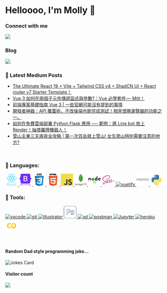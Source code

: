 # Helloooo, I'm Molly 👋



### Connect with me

<div > 

    
  <a href="mailto:momolly1024@gmail.com">
      <img src="https://img.shields.io/badge/-mail-red?style=for-the-badge&logo=gmail&logoColor=white"/>
  </a>

<!--   <a href="https://reurl.cc/ogLrDl" target="_blank">
      <img src="https://img.shields.io/badge/-resume-green?style=for-the-badge&logo=gitlab&logoColor=white"/>
  </a> -->
  
<!--    <a href="https://momolly1024.github.io/momolly1024/" target="_blank">
      <img src="https://img.shields.io/badge/My%20Website-blue?style=for-the-badge"/>
  </a> -->

</div>

### Blog
 
  <a href="https://molly1024.medium.com/" target="_blank">
      <img src="https://img.shields.io/badge/medium-%2312100E.svg?&style=for-the-badge&logo=medium&logoColor=white" />
  </a>

<br>


<div> 
 <h3 >📝 Latest Medium Posts</h3>

<!-- BLOG-POST-LIST:START -->
- [The Ultimate React 19 + Vite + Tailwind CSS v4 + ShadCN UI + React router v7 Starter Template！](https://molly1024.medium.com/the-ultimate-react-19-vite-tailwind-css-v4-shadcn-ui-react-router-v7-starter-template-22227ca6077e?source=rss-a56684c76423------2)
- [Vue 3 如何在兩個子元件傳遞函式與參數?｜Vue 必學套件 —   Mitt！](https://molly1024.medium.com/vue-3-%E5%A6%82%E4%BD%95%E5%9C%A8%E5%85%A9%E5%80%8B%E5%AD%90%E5%85%83%E4%BB%B6%E5%82%B3%E9%81%9E%E5%87%BD%E5%BC%8F%E8%88%87%E5%8F%83%E6%95%B8-vue-%E5%BF%85%E5%AD%B8%E5%A5%97%E4%BB%B6-mitt-b174c966fdb1?source=rss-a56684c76423------2)
- [前端專案基礎指南 Vue 3 | 一些官網可能沒有提到的事情](https://molly1024.medium.com/%E5%89%8D%E7%AB%AF%E5%B0%88%E6%A1%88%E5%9F%BA%E7%A4%8E%E6%8C%87%E5%8D%97-vue-3-%E4%B8%80%E4%BA%9B%E5%AE%98%E7%B6%B2%E5%8F%AF%E8%83%BD%E6%B2%92%E6%9C%89%E6%8F%90%E5%88%B0%E7%9A%84%E4%BA%8B%E6%83%85-4f6708140c44?source=rss-a56684c76423------2)
- [開發者神器｜API 覆蓋術，不改後端也能完成測試！相見恨晚瀏覽器的功能之一。](https://molly1024.medium.com/%E9%96%8B%E7%99%BC%E8%80%85%E7%A5%9E%E5%99%A8-api-%E8%A6%86%E8%93%8B%E8%A1%93-%E4%B8%8D%E6%94%B9%E5%BE%8C%E7%AB%AF%E4%B9%9F%E8%83%BD%E5%AE%8C%E6%88%90%E6%B8%AC%E8%A9%A6-%E7%9B%B8%E8%A6%8B%E6%81%A8%E6%99%9A%E7%80%8F%E8%A6%BD%E5%99%A8%E7%9A%84%E5%8A%9F%E8%83%BD%E4%B9%8B%E4%B8%80-4b7739b14b45?source=rss-a56684c76423------2)
- [如何在免費雲端部署 Python Flask 應用 ── 範例：將 Line bot 放上 Render！抽塔羅牌機器人！](https://molly1024.medium.com/%E5%A6%82%E4%BD%95%E5%9C%A8%E5%85%8D%E8%B2%BB%E9%9B%B2%E7%AB%AF%E9%83%A8%E7%BD%B2-python-flask-%E6%87%89%E7%94%A8-%E7%AF%84%E4%BE%8B-%E5%B0%87-line-bot-%E6%94%BE%E4%B8%8A-render-%E6%8A%BD%E5%A1%94%E7%BE%85%E7%89%8C%E6%A9%9F%E5%99%A8%E4%BA%BA-fa653891b656?source=rss-a56684c76423------2)
- [雪山主東三天兩夜全攻略 | 第一次百岳就上雪山! 女生爬山特別需要注意的地方?](https://molly1024.medium.com/%E9%9B%AA%E5%B1%B1%E4%B8%BB%E6%9D%B1%E4%B8%89%E5%A4%A9%E5%85%A9%E5%A4%9C%E5%85%A8%E6%94%BB%E7%95%A5-%E7%AC%AC%E4%B8%80%E6%AC%A1%E7%99%BE%E5%B2%B3%E5%B0%B1%E4%B8%8A%E9%9B%AA%E5%B1%B1-%E5%A5%B3%E7%94%9F%E7%88%AC%E5%B1%B1%E7%89%B9%E5%88%A5%E9%9C%80%E8%A6%81%E6%B3%A8%E6%84%8F%E7%9A%84%E5%9C%B0%E6%96%B9-c85fcd9b8ed5?source=rss-a56684c76423------2)
<!-- BLOG-POST-LIST:END -->


 

</div>
<br>
<div >

  <h3 >🔧 Languages:</h3>
  <p > 
    <a href="https://reactjs.org/" target="_blank"> 
      <img src="https://raw.githubusercontent.com/devicons/devicon/master/icons/react/react-original-wordmark.svg" alt="react" width="40" height="40"/> </a> 
    <a href="https://getbootstrap.com" target="_blank"> 
      <img src="https://raw.githubusercontent.com/devicons/devicon/master/icons/bootstrap/bootstrap-plain-wordmark.svg" alt="bootstrap" width="40" height="40"/> </a> 
    <a href="https://www.w3schools.com/css/" target="_blank"> 
      <img src="https://raw.githubusercontent.com/devicons/devicon/master/icons/css3/css3-original-wordmark.svg" alt="css3" width="40" height="40"/> </a>
    <a href="https://www.w3.org/html/" target="_blank"> 
      <img src="https://raw.githubusercontent.com/devicons/devicon/master/icons/html5/html5-original-wordmark.svg" alt="html5" width="40" height="40"/> </a>
    <a href="https://developer.mozilla.org/en-US/docs/Web/JavaScript" target="_blank"> 
      <img src="https://raw.githubusercontent.com/devicons/devicon/master/icons/javascript/javascript-original.svg" alt="javascript" width="40" height="40"/> </a> 
    <a href="https://www.mongodb.com/" target="_blank"> 
      <img src="https://raw.githubusercontent.com/devicons/devicon/master/icons/mongodb/mongodb-original-wordmark.svg" alt="mongodb" width="40" height="40"/> </a> 
    <a href="https://nodejs.org" target="_blank"> 
      <img src="https://raw.githubusercontent.com/devicons/devicon/master/icons/nodejs/nodejs-original-wordmark.svg" alt="nodejs" width="40" height="40"/> </a>
    <a href="https://sass-lang.com" target="_blank"> 
      <img src="https://raw.githubusercontent.com/devicons/devicon/master/icons/sass/sass-original.svg" alt="sass" width="40" height="40"/> </a> 
    <a href="https://vuetifyjs.com/en/" target="_blank"> 
      <img src="https://bestofjs.org/logos/vuetify.svg" alt="vuetify" width="40" height="40"/> </a> 
    <a href="https://expressjs.com" target="_blank"> 
      <img src="https://raw.githubusercontent.com/devicons/devicon/master/icons/express/express-original-wordmark.svg" 
      alt="express" width="40" height="40"/> </a> 
    <a href="https://www.python.org" target="_blank"> 
      <img src="https://raw.githubusercontent.com/devicons/devicon/master/icons/python/python-original.svg" alt="python" width="40" height="40"/> </a>    
  </p>
 
  <h3 >🧰 Tools:</h3>
    <p > 
    <a href="https://code.visualstudio.com/" target="_blank"> 
      <img src="https://upload.wikimedia.org/wikipedia/commons/9/9a/Visual_Studio_Code_1.35_icon.svg" alt="vscode" width="40" height="40"/> </a>
       <a href="https://git-scm.com/" target="_blank"> 
      <img src="https://www.vectorlogo.zone/logos/git-scm/git-scm-icon.svg" alt="git" width="40" height="40"/> </a> 
      <a href="https://www.adobe.com/in/products/illustrator.html" target="_blank">   
      <img src="https://www.vectorlogo.zone/logos/adobe_illustrator/adobe_illustrator-icon.svg" alt="illustrator" width="40" height="40"/> </a>
       <a href="https://www.photoshop.com/en" target="_blank"> 
      <img src="https://raw.githubusercontent.com/devicons/devicon/master/icons/photoshop/photoshop-line.svg" alt="photoshop" width="40" height="40"/> </a>
      <a href="https://www.adobe.com/products/xd.html" target="_blank"> 
      <img src="https://cdn.worldvectorlogo.com/logos/adobe-xd.svg" alt="xd" width="40" height="40"/> </a>
      <a href="https://postman.com" target="_blank"> 
      <img src="https://www.vectorlogo.zone/logos/getpostman/getpostman-icon.svg" alt="postman" width="40" height="40"/> </a> 
    <a href="https://jupyter.org/" target="_blank"> 
      <img src="https://upload.wikimedia.org/wikipedia/commons/3/38/Jupyter_logo.svg" alt="Jupyter" width="40" height="40"/> </a>
      <a href="https://heroku.com" target="_blank"> 
      <img src="https://www.vectorlogo.zone/logos/heroku/heroku-icon.svg"  alt="heroku" width="40" height="40"/> </a> 
    <a href="https://colab.research.google.com/" target="_blank"> 
      <img src="img/colab.svg" alt="colab" width="40" height="40"/> </a>
  </p>

  
  
 <br>
 
  <h4>Random Dad style programming joke...</h4>
  <img src="https://readme-jokes.vercel.app/api?theme=react" alt="Jokes Card" />
 <br>
  
 

 
<div > 
  <h4>Visitor count</h4>
  <img src="https://profile-counter.glitch.me/momolly1024/count.svg" />
</div>

<br>








 









